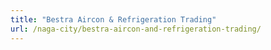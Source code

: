 ```yaml
---
title: "Bestra Aircon & Refrigeration Trading"
url: /naga-city/bestra-aircon-and-refrigeration-trading/
---
```

